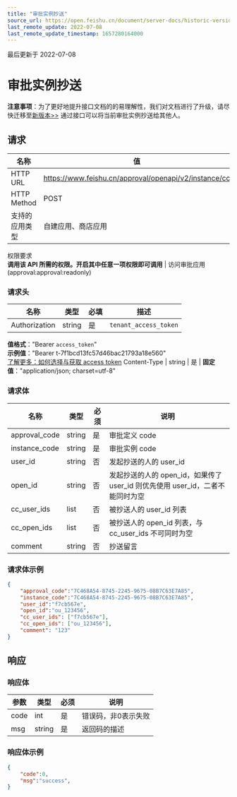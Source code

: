 ```yaml
---
title: "审批实例抄送"
source_url: https://open.feishu.cn/document/server-docs/historic-version/approval/v2/feishu-native-approval/cc-instance
last_remote_update: 2022-07-08
last_remote_update_timestamp: 1657280164000
---
```

最后更新于 2022-07-08

# 审批实例抄送
**注意事项**：为了更好地提升接口文档的的易理解性，我们对文档进行了升级，请尽快迁移至[新版本>>](https://open.feishu.cn/document/uAjLw4CM/ukTMukTMukTM/reference/approval-v4/instance/cc)
通过接口可以将当前审批实例抄送给其他人。

## 请求
名称 | 值
---|---
HTTP URL | https://www.feishu.cn/approval/openapi/v2/instance/cc
HTTP Method | POST
支持的应用类型 | 自建应用、商店应用
权限要求  
 **调用该 API 所需的权限。开启其中任意一项权限即可调用** | 访问审批应用(approval:approval:readonly)

### 请求头

名称 | 类型 | 必填 | 描述
--- | --- | --- | ---
Authorization | string | 是 | `tenant_access_token`  
**值格式**："Bearer `access_token`"  
**示例值**："Bearer t-7f1bcd13fc57d46bac21793a18e560"  
 [了解更多：如何选择与获取 access token](https://open.feishu.cn/document/uAjLw4CM/ugTN1YjL4UTN24CO1UjN/trouble-shooting/how-to-choose-which-type-of-token-to-use)
Content-Type | string | 是 | **固定值**："application/json; charset=utf-8"

### 请求体

| 名称         | 类型           | 必须        | 说明        |
| --------- | --------------- | -------   | --------- |
|approval_code | string | 是 |  审批定义 code |
|instance_code |string | 是 | 审批实例 code  |
|user_id | string | 否 | 发起抄送的人的 user_id |
|open_id | string | 否 | 发起抄送的人的 open_id，如果传了 user_id 则优先使用 user_id，二者不能同时为空 |
|cc_user_ids | list | 否 | 被抄送人的 user_id 列表 |
|cc_open_ids | list | 否 | 被抄送人的 open_id 列表，与 cc_user_ids 不可同时为空 |
|comment | string | 否 | 抄送留言 |

### 请求体示例

```json
{
    "approval_code":"7C468A54-8745-2245-9675-08B7C63E7A85",
    "instance_code":"7C468A54-8745-2245-9675-08B7C63E7A85",
    "user_id":"f7cb567e",
    "open_id":"ou_123456",
    "cc_user_ids": ["f7cb567e"],
    "cc_open_ids": ["ou_123456"],
    "comment": "123"
}
````

## 响应

### 响应体

| 参数         |类型         |必须  | 说明        |
| --------- | ----------|----- | --------- |
|code |int |是 |错误码，非0表示失败 |
|msg | string |是| 返回码的描述|

### 响应体示例

```json
{
    "code":0,
    "msg":"success",
}
```
